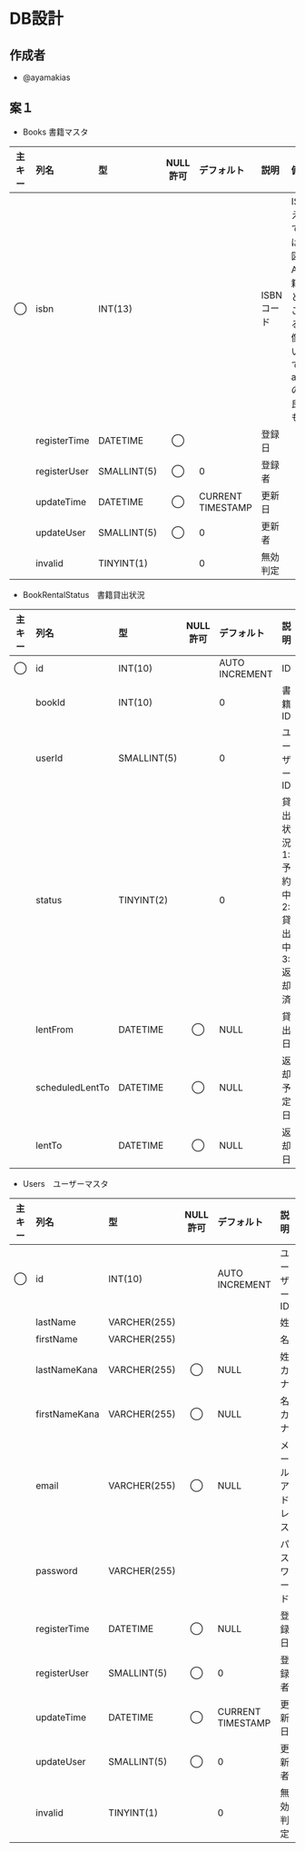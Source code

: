 # DB設計

## 作成者
* @ayamakias

## 案１
* Books 書籍マスタ

|主キー|列名|型|NULL許可|デフォルト|説明|備考|
|:--:|:--|:--|:--:|:--|:--|:--|
|◯|isbn|INT(13)| | |ISBNコード|ISBNさえ持っておけば国会図書館APIで書籍情報とってこれる。画像がないので、amazonの方が良いかも|
| |registerTime|DATETIME|◯||登録日| |
| |registerUser|SMALLINT(5)|◯|0|登録者| |
| |updateTime|DATETIME|◯|CURRENT TIMESTAMP|更新日| |
| |updateUser|SMALLINT(5)|◯|0|更新者| |
| |invalid|TINYINT(1)||0|無効判定| |

* BookRentalStatus　書籍貸出状況

|主キー|列名|型|NULL許可|デフォルト|説明|備考|
|:--:|:--|:--|:--:|:--|:--|:--|
|◯|id|INT(10)| |AUTO INCREMENT|ID| |
| |bookId|INT(10)| |0|書籍ID|	|
| |userId|SMALLINT(5)| |0|ユーザーID| |
| |status|TINYINT(2)| |0|貸出状況 1: 予約中 2: 貸出中 3: 返却済|	|
| |lentFrom|DATETIME|◯|NULL|貸出日|列名微妙。|
| |scheduledLentTo|DATETIME|◯|NULL|返却予定日| |
| |lentTo|DATETIME|◯|NULL|返却日| |

* Users　ユーザーマスタ

|主キー|列名|型|NULL許可|デフォルト|説明|備考|
|:--:|:--|:--|:--:|:--|:--|:--|
|◯|id|INT(10)| |AUTO INCREMENT|ユーザーID| |
| |lastName|VARCHER(255)| | |姓| |
| |firstName|VARCHER(255)| | |名| |
| |lastNameKana|VARCHER(255)|◯|NULL|姓カナ| |
| |firstNameKana|VARCHER(255)|◯|NULL|名カナ| |
| |email|VARCHER(255)|◯|NULL|メールアドレス| |
| |password|VARCHER(255)| | |パスワード|ハッシュ？|
| |registerTime|DATETIME|◯|NULL|登録日| |
| |registerUser|SMALLINT(5)|◯|0|登録者| |
| |updateTime|DATETIME|◯|CURRENT TIMESTAMP|更新日| |
| |updateUser|SMALLINT(5)|◯|0|更新者| |
| |invalid|TINYINT(1)| |0|無効判定| |
